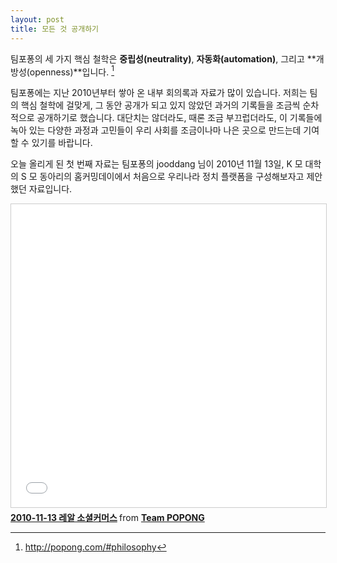 ```yaml
---
layout: post
title: 모든 것 공개하기
---
```


팀포퐁의 세 가지 핵심 철학은
**중립성(neutrality)**,
**자동화(automation)**,
그리고 **개방성(openness)**입니다. [^1]

팀포퐁에는 지난 2010년부터 쌓아 온 내부 회의록과 자료가 많이 있습니다.
저희는 팀의 핵심 철학에 걸맞게, 그 동안 공개가 되고 있지 않았던 과거의 기록들을 조금씩 순차적으로 공개하기로 했습니다.
대단치는 않더라도, 때론 조금 부끄럽더라도, 이 기록들에 녹아 있는 다양한 과정과 고민들이 우리 사회를 조금이나마 나은 곳으로 만드는데 기여할 수 있기를 바랍니다.

오늘 올리게 된 첫 번째 자료는
팀포퐁의 jooddang 님이
2010년 11월 13일, K 모 대학의 S 모 동아리의 홈커밍데이에서
처음으로 우리나라 정치 플랫폼을 구성해보자고 제안했던 자료입니다.

<iframe src="//www.slideshare.net/slideshow/embed_code/key/5bLCm78lSSI9xS" width="595" height="485" frameborder="0" marginwidth="0" marginheight="0" scrolling="no" style="border:1px solid #CCC; border-width:1px; margin-bottom:5px; max-width: 100%;" allowfullscreen> </iframe>
<div style="margin-bottom:5px"> <strong> <a href="//www.slideshare.net/teampopong/20101113-64548905" title="2010-11-13 레알 소셜커머스" target="_blank">2010-11-13 레알 소셜커머스</a> </strong> from <strong><a href="//www.slideshare.net/teampopong" target="_blank">Team POPONG</a></strong> </div>

[^1]: <http://popong.com/#philosophy>
